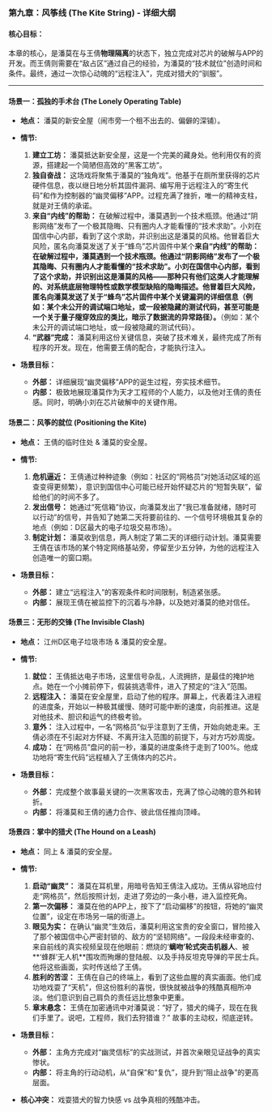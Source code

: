 ### **第九章：风筝线 (The Kite String) - 详细大纲**

#### **核心目标：**
本章的核心，是潘莫在与王倩**物理隔离**的状态下，独立完成对芯片的破解与APP的开发。而王倩则需要在“敌占区”通过自己的经验，为潘莫的“技术就位”创造时间和条件。最终，通过一次惊心动魄的“远程注入”，完成对猎犬的“驯服”。

---

#### **场景一：孤独的手术台 (The Lonely Operating Table)**

*   **地点：** 潘莫的新安全屋（闹市旁一个租不出去的、偏僻的深铺）。
*   **情节:**
    1.  **建立工坊：** 潘莫抵达新安全屋，这是一个完美的藏身处。他利用仅有的资源，搭建起一个简陋但高效的“黑客工坊”。
    2.  **独自奋战：** 这场戏将聚焦于潘莫的“独角戏”。他基于在厕所里获得的芯片硬件信息，夜以继日地分析其固件漏洞、编写用于远程注入的“寄生代码”和作为控制器的“幽灵偏移”APP。过程充满了挫折，唯一的精神支柱，就是对王倩的承诺。
    3.  **来自“内线”的帮助：** 在破解过程中，潘莫遇到一个技术瓶颈。他通过“阴影网络”发布了一个极其隐晦、只有圈内人才能看懂的“技术求助”。小刘在国信中心内部，看到了这个求助，并识别出这是潘莫的风格。他冒着巨大风险，匿名向潘莫发送了关于“蜂鸟”芯片固件中某个**来自“内线”的帮助：在破解过程中，潘莫遇到一个技术瓶颈。他通过“阴影网络”发布了一个极其隐晦、只有圈内人才能看懂的“技术求助”。小刘在国信中心内部，看到了这个求助，并识别出这是潘莫的风格——那种只有他们这类人才能理解的、对系统底层物理特性或数学模型缺陷的隐晦描述。他冒着巨大风险，匿名向潘莫发送了关于“蜂鸟”芯片固件中某个关键漏洞的详细信息（例如：某个未公开的调试端口地址，或一段被隐藏的测试代码，甚至可能是一个关于量子隧穿效应的类比，暗示了数据流的异常路径）。**（例如：某个未公开的调试端口地址，或一段被隐藏的测试代码）。
    4.  **“武器”完成：** 潘莫利用这份关键信息，突破了技术难关，最终完成了所有程序的开发。现在，他需要王倩的配合，才能执行注入。

*   **场景目标：**
    *   **外部：** 详细展现“幽灵偏移”APP的诞生过程，夯实技术细节。
    *   **内部：** 极致地展现潘莫作为天才工程师的个人能力，以及他对王倩的责任感。同时，明确小刘在芯片破解中的关键作用。

#### **场景二：风筝的就位 (Positioning the Kite)**

*   **地点：** 王倩的临时住处 & 潘莫的安全屋。
*   **情节:**
    1.  **危机逼近：** 王倩通过种种迹象（例如：社区的“网格员”对她活动区域的巡查变得更频繁），意识到国信中心可能已经开始怀疑芯片的“短暂失联”，留给他们的时间不多了。
    2.  **发出信号：** 她通过“死信箱”协议，向潘莫发出了“我已准备就绪，随时可以行动”的信号，并告知了她第二天将要前往的、一个信号环境极其复杂的地点（例如：D区最大的电子垃圾交易市场）。
    3.  **制定计划：** 潘莫收到信息，两人制定了第二天的详细行动计划。潘莫需要王倩在该市场的某个特定网络基站旁，停留至少五分钟，为他的远程注入创造唯一的窗口期。

*   **场景目标：**
    *   **外部：** 建立“远程注入”的客观条件和时间限制，制造紧张感。
    *   **内部：** 展现王倩在被监控下的沉着与冷静，以及她对潘莫的绝对信任。

#### **场景三：无形的交锋 (The Invisible Clash)**

*   **地点：** 江州D区电子垃圾市场 & 潘莫的安全屋。
*   **情节:**
    1.  **就位：** 王倩抵达电子市场，这里信号杂乱，人流拥挤，是最佳的掩护地点。她在一个小摊前停下，假装挑选零件，进入了预定的“注入”范围。
    2.  **远程注入：** 潘莫在安全屋里，启动了他的程序。屏幕上，代表着注入进程的进度条，开始以一种极其缓慢、随时可能中断的速度，向前推进。这是对他技术、胆识和运气的终极考验。
    3.  **意外：** 注入过程中，一名“网格员”似乎注意到了王倩，开始向她走来。王倩必须在不引起对方怀疑、不离开注入范围的前提下，与对方巧妙周旋。
    4.  **成功：** 在“网格员”盘问的前一秒，潘莫的进度条终于走到了100%。他成功地将“寄生代码”远程植入了王倩体内的芯片。

*   **场景目标：**
    *   **外部：** 完成整个故事最关键的一次黑客攻击，充满了惊心动魄的意外和转折。
    *   **内部：** 将潘莫和王倩的通力合作、彼此信任推向顶峰。

#### **场景四：掌中的猎犬 (The Hound on a Leash)**

*   **地点：** 同上 & 潘莫的安全屋。
*   **情节:**
    1.  **启动“幽灵”：** 潘莫在耳机里，用暗号告知王倩注入成功。王倩从容地应付走“网格员”，然后按照计划，走进了旁边的一条小巷，进入监控死角。
    2.  **第一次偏移：** 潘莫在他的APP上，按下了“启动偏移”的按钮，将她的“幽灵位置”，设定在市场另一端的街道上。
    3.  **眼见为实：** 在确认“幽灵”生效后，潘莫利用这宝贵的安全窗口，冒险接入了那个被国信中心严密封锁的、敌方的“坚韧网络”。一段段未经审查的、来自前线的真实视频呈现在他眼前：燃烧的‘**螭吻’轮式突击机器人**、被**‘蜂群’无人机**围攻而殉爆的登陆舰、以及手持反坦克导弹的平民士兵。他将这些画面，实时传送给了王倩。
    4.  **胜利的苦涩：** 王倩在自己的终端上，看到了这些血腥的真实画面。他们成功地戏耍了“天机”，但这份胜利的喜悦，很快就被战争的残酷真相所冲淡。他们意识到自己肩负的责任远比想象中更重。
    5.  **章末悬念：** 王倩在加密通讯中对潘莫说：“好了，猎犬的绳子，现在在我们手里了。说吧，工程师，我们去狩猎谁？” 故事的主动权，彻底逆转。

*   **场景目标：**
    *   **外部：** 主角方完成对“幽灵信标”的实战测试，并首次亲眼见证战争的真实惨状。
    *   **内部：** 将主角的行动动机，从“自保”和“复仇”，提升到“阻止战争”的更高层面。
*   **核心冲突：** 戏耍猎犬的智力快感 vs 战争真相的残酷冲击。